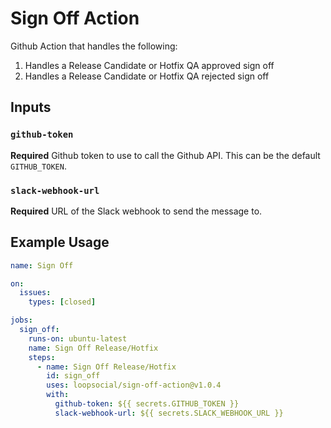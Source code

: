 # Sign Off Action

Github Action that handles the following:

1. Handles a Release Candidate or Hotfix QA approved sign off
2. Handles a Release Candidate or Hotfix QA rejected sign off

## Inputs

### `github-token`

**Required**
Github token to use to call the Github API. This can be the default `GITHUB_TOKEN`.

### `slack-webhook-url`

**Required**
URL of the Slack webhook to send the message to.

## Example Usage

```yaml
name: Sign Off

on:
  issues:
    types: [closed]

jobs:
  sign_off:
    runs-on: ubuntu-latest
    name: Sign Off Release/Hotfix
    steps:
      - name: Sign Off Release/Hotfix
        id: sign_off
        uses: loopsocial/sign-off-action@v1.0.4
        with:
          github-token: ${{ secrets.GITHUB_TOKEN }}
          slack-webhook-url: ${{ secrets.SLACK_WEBHOOK_URL }}
```
